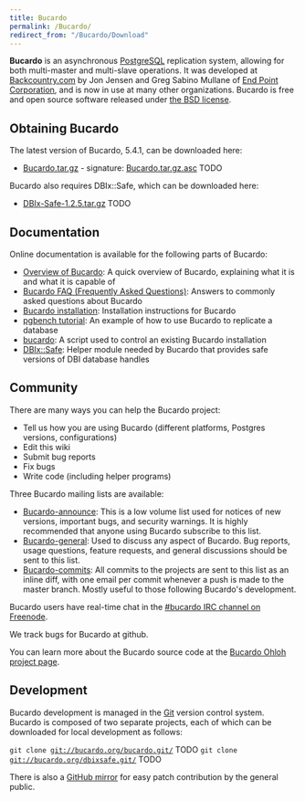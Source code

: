 ```yaml
---
title: Bucardo
permalink: /Bucardo/
redirect_from: "/Bucardo/Download"
---
```


**Bucardo** is an asynchronous [PostgreSQL](http://www.postgresql.org/) replication system, allowing for both multi-master and multi-slave operations. It was developed at [Backcountry.com](http://www.backcountry.com/) by Jon Jensen and Greg Sabino Mullane of [End Point Corporation](https://www.endpoint.com/), and is now in use at many other organizations. Bucardo is free and open source software released under [the BSD license](LICENSE.md).

Obtaining Bucardo
-----------------

The latest version of Bucardo, 5.4.1, can be downloaded here:

-   [Bucardo.tar.gz](http://bucardo.org/downloads/Bucardo-5.4.1.tar.gz) - signature: [Bucardo.tar.gz.asc](http://bucardo.org/downloads/Bucardo-5.4.1.tar.gz.asc) TODO

Bucardo also requires DBIx::Safe, which can be downloaded here:

-   [DBIx-Safe-1.2.5.tar.gz](http://bucardo.org/downloads/DBIx-Safe-1.2.5.tar.gz) TODO

Documentation
-------------

Online documentation is available for the following parts of Bucardo:

-   [Overview of Bucardo](Overview.md): A quick overview of Bucardo, explaining what it is and what it is capable of
-   [Bucardo FAQ (Frequently Asked Questions)](FAQ.md): Answers to commonly asked questions about Bucardo
-   [Bucardo installation](Installation.md): Installation instructions for Bucardo
-   [pgbench tutorial](pgbench_example.md): An example of how to use Bucardo to replicate a database
-   [bucardo](bucardo.md): A script used to control an existing Bucardo installation
-   [DBIx::Safe](../DBIx-Safe.md): Helper module needed by Bucardo that provides safe versions of DBI database handles

Community
---------

There are many ways you can help the Bucardo project:

-   Tell us how you are using Bucardo (different platforms, Postgres versions, configurations)
-   Edit this wiki
-   Submit bug reports
-   Fix bugs
-   Write code (including helper programs)

Three Bucardo mailing lists are available:

-   [Bucardo-announce](https://mail.endcrypt.com/mailman/listinfo/bucardo-announce): This is a low volume list used for notices of new versions, important bugs, and security warnings. It is highly recommended that anyone using Bucardo subscribe to this list.
-   [Bucardo-general](https://mail.endcrypt.com/mailman/listinfo/bucardo-general): Used to discuss any aspect of Bucardo. Bug reports, usage questions, feature requests, and general discussions should be sent to this list.
-   [Bucardo-commits](https://mail.endcrypt.com/mailman/listinfo/bucardo-commits): All commits to the projects are sent to this list as an inline diff, with one email per commit whenever a push is made to the master branch. Mostly useful to those following Bucardo's development.

Bucardo users have real-time chat in the [\#bucardo IRC channel on Freenode](http://webchat.freenode.net/?channels=#bucardo).

We track bugs for Bucardo at github.

You can learn more about the Bucardo source code at the [Bucardo Ohloh project page](https://www.ohloh.net/p/bucardo).

Development
-----------

Bucardo development is managed in the [Git](http://git-scm.com/) version control system. Bucardo is composed of two separate projects, each of which can be downloaded for local development as follows:

`git clone `[`git://bucardo.org/bucardo.git/`](git://bucardo.org/bucardo.git/) TODO
`git clone `[`git://bucardo.org/dbixsafe.git/`](git://bucardo.org/dbixsafe.git/) TODO

There is also a [GitHub mirror](http://github.com/bucardo) for easy patch contribution by the general public.
